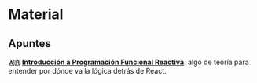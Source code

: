 # Material

## Apuntes

**:argentina: [Introducción a Programación Funcional Reactiva](https://docs.google.com/document/d/1Ez9eHep73VtCH7EMU3e8Hks97cGG2LbTwDjtrdgwrVk/edit?ts=5fa12a66)**: algo de teoría para entender por dónde va la lógica detrás de React.
